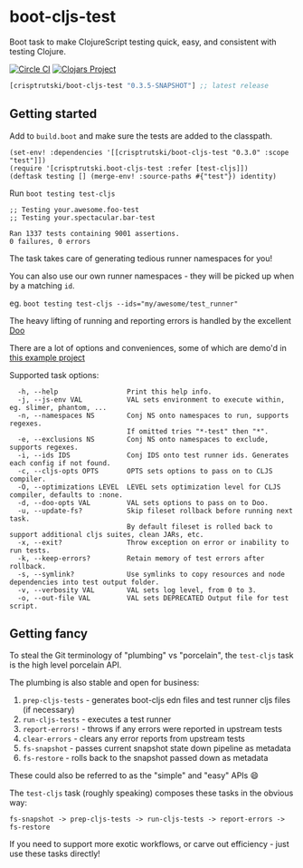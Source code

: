 # boot-cljs-test

Boot task to make ClojureScript testing quick, easy, and consistent with testing Clojure.

[![Circle
CI](https://circleci.com/gh/crisptrutski/boot-cljs-test.svg?style=svg)](https://circleci.com/gh/crisptrutski/boot-cljs-test) [![Clojars Project](https://img.shields.io/clojars/v/crisptrutski/boot-cljs-test.svg)](https://clojars.org/crisptrutski/boot-cljs-test)

[](dependency)
```clojure
[crisptrutski/boot-cljs-test "0.3.5-SNAPSHOT"] ;; latest release
```
[](/dependency)

## Getting started

Add to `build.boot` and make sure the tests are added to the classpath.

```
(set-env! :dependencies '[[crisptrutski/boot-cljs-test "0.3.0" :scope "test"]])
(require '[crisptrutski.boot-cljs-test :refer [test-cljs]])
(deftask testing [] (merge-env! :source-paths #{"test"}) identity)
```

Run `boot testing test-cljs`

```
;; Testing your.awesome.foo-test
;; Testing your.spectacular.bar-test

Ran 1337 tests containing 9001 assertions.
0 failures, 0 errors
```

The task takes care of generating tedious runner namespaces for you!

You can also use our own runner namespaces - they will be picked up when by a matching `id`.

eg. `boot testing test-cljs --ids="my/awesome/test_runner"`

The heavy lifting of running and reporting errors is handled by the excellent [Doo](https://github.com/bensu/doo)

There are a lot of options and conveniences, some of which are demo'd in [this example project](/example)

Supported task options:

```
  -h, --help                 Print this help info.
  -j, --js-env VAL           VAL sets environment to execute within, eg. slimer, phantom, ...
  -n, --namespaces NS        Conj NS onto namespaces to run, supports regexes.
                             If omitted tries "*-test" then "*".
  -e, --exclusions NS        Conj NS onto namespaces to exclude, supports regexes.
  -i, --ids IDS              Conj IDS onto test runner ids. Generates each config if not found.
  -c, --cljs-opts OPTS       OPTS sets options to pass on to CLJS compiler.
  -O, --optimizations LEVEL  LEVEL sets optimization level for CLJS compiler, defaults to :none.
  -d, --doo-opts VAL         VAL sets options to pass on to Doo.
  -u, --update-fs?           Skip fileset rollback before running next task.
                             By default fileset is rolled back to support additional cljs suites, clean JARs, etc.
  -x, --exit?                Throw exception on error or inability to run tests.
  -k, --keep-errors?         Retain memory of test errors after rollback.
  -s, --symlink?             Use symlinks to copy resources and node dependencies into test output folder.
  -v, --verbosity VAL        VAL sets log level, from 0 to 3.
  -o, --out-file VAL         VAL sets DEPRECATED Output file for test script.
```

## Getting fancy

To steal the Git terminology of "plumbing" vs "porcelain", the `test-cljs` task is the high level porcelain API.

The plumbing is also stable and open for business:

 1. `prep-cljs-tests` - generates boot-cljs edn files and test runner cljs files (if necessary)
 2. `run-cljs-tests` - executes a test runner
 3. `report-errors!` - throws if any errors were reported in upstream tests
 4. `clear-errors` - clears any error reports from upstream tests
 5. `fs-snapshot` - passes current snapshot state down pipeline as metadata
 6. `fs-restore` - rolls back to the snapshot passed down as metadata

These could also be referred to as the "simple" and "easy" APIs :smile:

The `test-cljs` task (roughly speaking) composes these tasks in the obvious way:

`fs-snapshot -> prep-cljs-tests -> run-cljs-tests -> report-errors -> fs-restore`

If you need to support more exotic workflows, or carve out efficiency - just use these tasks directly!
